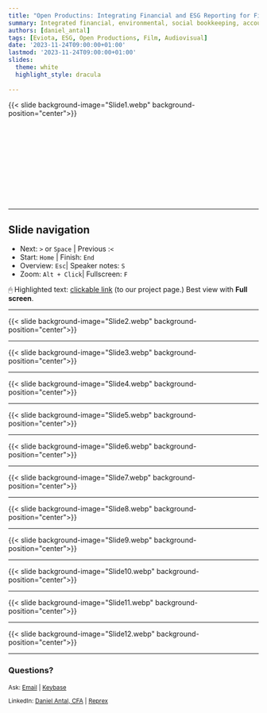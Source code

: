 ```yaml
---
title: "Open Productins: Integrating Financial and ESG Reporting for Film"
summary: Integrated financial, environmental, social bookkeeping, accounting, reporting and audit in the light of the new European accounting laws
authors: [daniel_antal]
tags: [Eviota, ESG, Open Productions, Film, Audiovisual]
date: '2023-11-24T09:00:00+01:00'
lastmod: '2023-11-24T09:00:00+01:00'
slides:
  theme: white
  highlight_style: dracula
  
---
```


{{< slide background-image="Slide1.webp" background-position="center">}}
<br/><br/><br/><br/><br/><br/><br/></br></br></br></br>

---

## Slide navigation

- Next: `️>` or `Space` | Previous :️`<`
- Start: `Home` | Finish: `End`
- Overview: `Esc`|  Speaker notes: `S`
- Zoom: `Alt + Click️`|  Fullscreen: `F`

🖱 Highlighted text: [clickable link](https://reprex.nl/project/musiceviota/) (to our project page.) Best view with **Full screen**.

---

{{< slide background-image="Slide2.webp" background-position="center">}}

---

{{< slide background-image="Slide3.webp" background-position="center">}}

---

{{< slide background-image="Slide4.webp" background-position="center">}}

---

{{< slide background-image="Slide5.webp" background-position="center">}}

---

{{< slide background-image="Slide6.webp" background-position="center">}}

---

{{< slide background-image="Slide7.webp" background-position="center">}}

---

{{< slide background-image="Slide8.webp" background-position="center">}}

---

{{< slide background-image="Slide9.webp" background-position="center">}}

---

{{< slide background-image="Slide10.webp" background-position="center">}}

---

{{< slide background-image="Slide11.webp" background-position="center">}}

---

{{< slide background-image="Slide12.webp" background-position="center">}}

---


### Questions?

<p style="font-size:85%" > Ask: <a href="https://reprex.nl/#contact" target="_blank">Email</a> |
<a href="https://keybase.io/team/reprexcommunity" target="_blank">Keybase</a> 
</p>
<p style="font-size:85%" > LinkedIn: 
<a href="https://www.linkedin.com/in/antaldaniel/" target="_blank">Daniel Antal, CFA</a> |
<a href="https://www.linkedin.com/company/68855596" target="_blank">Reprex</a> </p>




